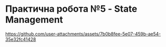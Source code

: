 # Практична робота №5 - State Management

https://github.com/user-attachments/assets/7b0b8fee-5e07-459b-ae54-35e32fc41428

